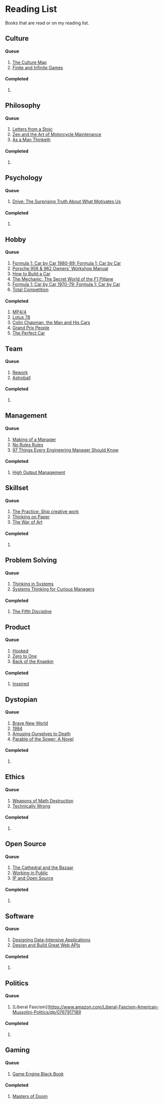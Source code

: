 # Reading List

Books that are read or on my reading list.

Culture
-------

#### Queue

1. [The Culture Map](https://www.amazon.com/gp/product/1610392507)
1. [Finite and Infinite Games](https://www.amazon.com/Finite-Infinite-Games-Possibility-published/dp/B00E6TF1GY)

#### Completed

1. 

Philosophy
----------

#### Queue

1. [Letters from a Stoic](https://www.amazon.com/Letters-Stoic-Penguin-Classics-Hardcover/dp/0141395850)
1. [Zen and the Art of Motorcycle Maintenance](https://www.amazon.com/Zen-Art-Motorcycle-Maintenance-Inquiry/dp/0688002307)
1. [As a Man Thinketh](https://www.amazon.com/As-Man-Thinketh-Complete-Original/dp/125078004)

#### Completed

1. 

Psychology
----------

#### Queue

1. [Drive: The Surprising Truth About What Motivates Us](https://www.amazon.com/Drive-Surprising-Truth-About-Motivates/dp/1594484805)

#### Completed

1. 

Hobby
-----

#### Queue

1. [Formula 1: Car by Car 1980-89: Formula 1: Car by Car](https://www.evropublishing.com/products/formula-1-car-by-car-1980-89)
1. [Porsche 956 & 962 Owners' Workshop Manual](https://www.amazon.com/gp/product/0857337963)
1. [How to Build a Car](https://www.amazon.com/How-Build-Car-Autobiography-Greatest/dp/000835247X)
1. [The Mechanic: The Secret World of the F1 Pitlane](https://www.amazon.com/gp/product/178729000X)
1. [Formula 1: Car by Car 1970-79: Formula 1: Car by Car](https://www.amazon.com/gp/product/1910505226)
1. [Total Competition](https://www.amazon.com/gp/product/1471162354)

#### Completed

1. [MP4/4](https://haynes.com/en-gb/mclaren-mp44-owners-workshop-manual)
1. [Lotus 78](https://haynes.com/en-gb/lotus-79-owners-workshop-manual)
1. [Colin Chapman, the Man and His Cars](https://www.amazon.com/Colin-Chapman-Man-His-Cars/dp/1859608442)
1. [Grand Prix People](https://www.amazon.com/Grand-Prix-People-Revelations-Formula/dp/0947981535)
1. [The Perfect Car](https://www.amazon.com/Perfect-Car-Biography-Motorsport%C2%92s-Creative/dp/1910505277)

Team
----

#### Queue

1. [Rework](https://www.amazon.com/Rework-Jason-Fried/dp/0307463745)
1. [Astroball](https://www.amazon.com/Astroball-New-Way-Win-All/dp/0525576649)

#### Completed

1. 

Management
----------

#### Queue

1. [Making of a Manager](https://www.amazon.com/Making-Manager-What-Everyone-Looks/dp/0735219567)
1. [No Rules Rules](https://www.norulesrules.com/)
1. [97 Things Every Engineering Manager Should Know](https://www.amazon.com/Things-Every-Engineering-Manager-Should/dp/1492050903)

#### Completed

1. [High Output Management](https://www.amazon.com/Output-Management-Andrew-Grove-1983-09-27/dp/B01NGZWYGV)

Skillset
--------

#### Queue

1. [The Practice: Ship creative work](https://geni.us/kD6UWdp)
1. [Thinking on Paper](https://www.amazon.com/Thinking-Paper-V-Howard/dp/0688048730)
1. [The War of Art](https://www.amazon.com/War-Art-Winning-Creative-Battle/dp/1590710037)

#### Completed

1. 

Problem Solving
---------------

#### Queue

1. [Thinking in Systems](https://www.amazon.com/Thinking-Systems-Donella-H-Meadows/dp/1603580557)
1. [Systems Thinking for Curious Managers](https://www.amazon.com/Systems-Thinking-Curious-Managers-Management/dp/0956263151)

#### Completed

1. [The Fifth Discipline](https://www.amazon.com/Fifth-Discipline-Practice-Learning-Organization/dp/0385517254)

Product
-------

#### Queue

1. [Hooked](https://www.amazon.com/Hooked-How-Build-Habit-Forming-Products/dp/1591847788)
1. [Zero to One](https://www.amazon.com/Zero-One-Notes-Startups-Future/dp/0804139296)
1. [Back of the Knapkin](https://www.amazon.com/Back-Napkin-Expanded-Problems-Pictures/dp/1591843065)

#### Completed

1. [Inspired](https://www.amazon.com/INSPIRED-Create-Tech-Products-Customers/dp/1119387507)

Dystopian
---------

#### Queue

1. [Brave New World](https://www.amazon.com/Brave-New-World-Aldous-Huxley/dp/0062696122)
1. [1984](https://www.amazon.com/Nineteen-Eighty-Four-George-Orwell/dp/0679417397)
1. [Amusing Ourselves to Death](https://www.amazon.com/Amusing-Ourselves-Death-Discourse-Business/dp/014303653X)
1. [Parable of the Sower: A Novel](https://www.amazon.com/gp/product/1609807197)

#### Completed

1. 

Ethics
------

#### Queue

1. [Weapons of Math Destruction](https://www.amazon.com/Weapons-Math-Destruction-Increases-Inequality/dp/0553418815)
1. [Technically Wrong](https://www.amazon.com/Technically-Wrong-Sexist-Algorithms-Threats/dp/0393356043)

#### Completed

1. 

Open Source
-----------

#### Queue

1. [The Cathedral and the Bazaar](https://en.wikipedia.org/wiki/The_Cathedral_and_the_Bazaar)
1. [Working in Public](https://www.amazon.com/Working-Public-Making-Maintenance-Software/dp/0578675862)
1. [IP and Open Source](https://www.amazon.com/gp/product/0596517963)

#### Completed

1. 

Software
--------

#### Queue

1. [Designing Data-Intensive Applications](https://www.amazon.com/Designing-Data-Intensive-Applications-Reliable-Maintainable/dp/1449373321)
1. [Design and Build Great Web APIs](https://pragprog.com/titles/maapis/design-and-build-great-web-apis/)

#### Completed

1. 

Politics
--------

#### Queue

1. [Liberal Fascism](https://www.amazon.com/Liberal-Fascism-American-Mussolini-Politics/dp/0767917189

#### Completed

1. 

Gaming
------

#### Queue

1. [Game Engine Black Book](https://fabiensanglard.net/gebbdoom/)

#### Completed

1. [Masters of Doom](https://en.wikipedia.org/wiki/Masters_of_Doom)
